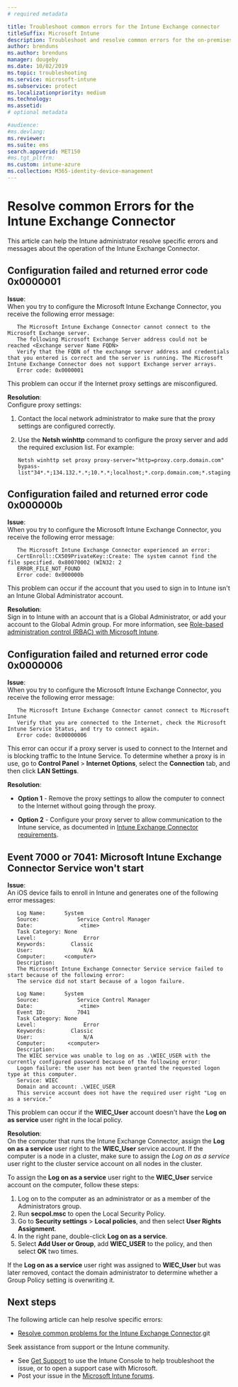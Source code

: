 ```yaml
---
# required metadata

title: Troubleshoot common errors for the Intune Exchange connector
titleSuffix: Microsoft Intune
description: Troubleshoot and resolve common errors for the on-premises Microsoft Intune Exchange Connector 
author: brenduns
ms.author: brenduns
manager: dougeby
ms.date: 10/02/2019
ms.topic: troubleshooting
ms.service: microsoft-intune
ms.subservice: protect
ms.localizationpriority: medium
ms.technology:
ms.assetid:  
# optional metadata

#audience:
#ms.devlang:
ms.reviewer:
ms.suite: ems
search.appverid: MET150
#ms.tgt_pltfrm:
ms.custom: intune-azure
ms.collection: M365-identity-device-management
---
```


# Resolve common Errors for the Intune Exchange Connector

This article can help the Intune administrator resolve specific errors and messages about the operation of the Intune Exchange Connector.  

## Configuration failed and returned error code 0x0000001

**Issue**:  
When you try to configure the Microsoft Intune Exchange Connector, you receive the following error message:

```
   The Microsoft Intune Exchange Connector cannot connect to the Microsoft Exchange server.  
   The following Microsoft Exchange Server address could not be reached <Exchange server Name FQDN>  
   Verify that the FQDN of the exchange server address and credentials that you entered is correct and the server is running. The Microsoft Intune Exchange Connector does not support Exchange server arrays.  
   Error code: 0x0000001  
```

This problem can occur if the Internet proxy settings are misconfigured.

**Resolution**:  
Configure proxy settings:
1. Contact the local network administrator to make sure that the proxy settings are configured correctly. 
2. Use the **Netsh winhttp** command to configure the proxy server and add the required exclusion list. For example:  

   ```
   Netsh winhttp set proxy proxy-server="http=proxy.corp.domain.com" bypass-list"34*.*;134.132.*.*;10.*.*;localhost;*.corp.domain.com;*.staging.domain.com"
   ```

## Configuration failed and returned error code 0x000000b	

**Issue**:  
When you try to configure the Microsoft Intune Exchange Connector, you receive the following error message:  

```
   The Microsoft Intune Exchange Connector experienced an error:  
   CertEnroll::CX509PrivateKey::Create: The system cannot find the file specified. 0x80070002 (WIN32: 2  
   ERROR_FILE_NOT_FOUND  
   Error code: 0x000000b  
```
This problem can occur if the account that you used to sign in to Intune isn't an Intune Global Administrator account.

**Resolution**:  
Sign in to Intune with an account that is a Global Administrator, or add your account to the Global Admin group. For more information, see [Role-based administration control (RBAC) with Microsoft Intune](../intune/fundamentals/role-based-access-control.md).

## Configuration failed and returned error code 0x0000006

**Issue**:  
When you try to configure the Microsoft Intune Exchange Connector, you receive the following error message:  

```  
   The Microsoft Intune Exchange Connector cannot connect to Microsoft Intune  
   Verify that you are connected to the Internet, check the Microsoft Intune Service Status, and try to connect again.  
   Error code: 0x00000006  
```  
This error can occur if a proxy server is used to connect to the Internet and is blocking traffic to the Intune Service. To determine whether a proxy is in use, go to **Control Panel** > **Internet Options**, select the **Connection** tab, and then click **LAN Settings**.

**Resolution**:  

- **Option 1** - Remove the proxy settings to allow the computer to connect to the Internet without going through the proxy.  

- **Option 2** - Configure your proxy server to allow communication to the Intune service, as documented in [Intune Exchange Connector requirements](exchange-connector-install.md#intune-exchange-connector-requirements).



## Event 7000 or 7041: Microsoft Intune Exchange Connector Service won't start

**Issue**:  
An iOS device fails to enroll in Intune and generates one of the following error messages:  

```  
   Log Name:      System
   Source:            Service Control Manager
   Date:               <time>
   Task Category: None
   Level:               Error
   Keywords:        Classic
   User:                N/A
   Computer:      <computer>
   Description:
   The Microsoft Intune Exchange Connector Service service failed to start because of the following error:  
   The service did not start because of a logon failure.
```  

```  
   Log Name:      System
   Source:            Service Control Manager
   Date:               <time>
   Event ID:          7041
   Task Category: None
   Level:               Error   
   Keywords:        Classic
   User:                N/A
   Computer:       <computer>
   Description:
   The WIEC service was unable to log on as .\WIEC_USER with the currently configured password because of the following error:
   Logon failure: the user has not been granted the requested logon type at this computer.
   Service: WIEC
   Domain and account: .\WIEC_USER
   This service account does not have the required user right "Log on as a service."  
```
This problem can occur if the **WIEC_User** account doesn't have the **Log on as service** user right in the local policy.

**Resolution**:  
On the computer that runs the Intune Exchange Connector, assign the **Log on as a service** user right to the **WIEC_User** service account. If the computer is a node in a cluster, make sure to assign the *Log on as a service* user right to the cluster service account on all nodes in the cluster.  

To assign the **Log on as a service** user right to the **WIEC_User** service account on the computer, follow these steps:

1. Log on to the computer as an administrator or as a member of the Administrators group.
2. Run **secpol.msc** to open the Local Security Policy.
3. Go to **Security settings** > **Local policies**, and then select **User Rights Assignment**.
4. In the right pane, double-click **Log on as a service**.
5. Select **Add User or Group**, add **WIEC_USER** to the policy, and then select **OK** two times.

If the **Log on as a service** user right was assigned to **WIEC_User** but was later removed, contact the domain administrator to determine whether a Group Policy setting is overwriting it.  

## Next steps  

The following article can help resolve specific errors:
- [Resolve common problems for the Intune Exchange Connector](troubleshoot-exchange-connector-common-problems.md).git 

Seek assistance from support or the Intune community.
- See [Get Support](../intune/fundamentals/get-support.md) to use the Intune Console to help troubleshoot the issue, or to open a support case with Microsoft. 
- Post your issue in the [Microsoft Intune forums](https://social.technet.microsoft.com/Forums/en-US/home?forum=microsoftintuneprod).  
